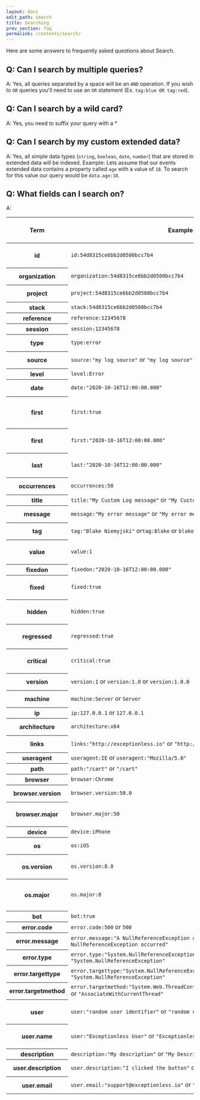 ```yaml
---
layout: docs
edit_path: search
title: Searching
prev_section: faq
permalink: /contents/search/
---
```


Here are some answers to frequently asked questions about Search.

## Q: Can I search by multiple queries?
A: Yes, all queries separated by a space will be an `AND` operation. If you wish to `OR` queries you'll need to use an `OR` statement (Ex. `tag:blue OR tag:red`).

## Q: Can I search by a wild card?
A: Yes, you need to suffix your query with a *

## Q: Can I search by my custom extended data?
A: Yes, all simple data types (`string`, `boolean`, `date`, `number`) that are stored in extended data will be indexed. Example: Lets assume that our events extended data contains a property called `age` with a value of `18`. To search for this value our query would be `data.age:18`.

## Q: What fields can I search on?
A: 

<table class="table table-bordered">
  <thead>
    <tr>
      <th>Term</th>
      <th>Example</th>
      <th>field required (field:term)</th>
      <th>Available on type</th>
      <th>Description</th>
    </tr>
  </thead>
  <tbody>
    <tr>
      <th scope="row">id</th>
      <td><code>id:54d8315ce6bb2d0500bcc7b4</code></td>
      <td>true</td>
      <td>Events, Stacks</td>
      <td>The documents id</td>
    </tr>
    <tr>
      <th scope="row">organization</th>
      <td><code>organization:54d8315ce6bb2d0500bcc7b4</code></td>
      <td>true</td>
      <td>Events, Stacks</td>
      <td>Organization id</td>
    </tr>
    <tr>
      <th scope="row">project</th>
      <td><code>project:54d8315ce6bb2d0500bcc7b4</code></td>
      <td>true</td>
      <td>Events, Stacks</td>
      <td>Project id</td>
    </tr>
    <tr>
      <th scope="row">stack</th>
      <td><code>stack:54d8315ce6bb2d0500bcc7b4</code></td>
      <td>true</td>
      <td>Events</td>
      <td>Stack id</td>
    </tr>
    <tr>
      <th scope="row">reference</th>
      <td><code>reference:12345678</code></td>
      <td>true</td>
      <td>Events</td>
      <td>Reference id</td>
    </tr>
    <tr>
      <th scope="row">session</th>
      <td><code>session:12345678</code></td>
      <td>true</td>
      <td>Events</td>
      <td>Session id</td>
    </tr>
    <tr>
      <th scope="row">type</th>
      <td><code>type:error</code></td>
      <td>true</td>
      <td>Events, Stacks</td>
      <td>Event type</td>
    </tr>
    <tr>
      <th scope="row">source</th>
      <td><code>source:"my log source"</code> or <code>"my log source"</code></td>
      <td>false</td>
      <td>Events</td>
      <td>Event source</td>
    </tr>
    <tr>
      <th scope="row">level</th>
      <td><code>level:Error</code></td>
      <td>true</td>
      <td>Events</td>
      <td>Log level</td>
    </tr>
    <tr>
      <th scope="row">date</th>
      <td><code>date:"2020-10-16T12:00:00.000"</code></td>
      <td>true</td>
      <td>Events</td>
      <td>Occurrence date</td>
    </tr>
    <tr>
      <th scope="row">first</th>
      <td><code>first:true</code></td>
      <td>true</td>
      <td>Events</td>
      <td>True if it's the first occurrence of an event</td>
    </tr>
    <tr>
      <th scope="row">first</th>
      <td><code>first:"2020-10-16T12:00:00.000"</code></td>
      <td>true</td>
      <td>Stacks</td>
      <td>First occurrence date</td>
    </tr>
    <tr>
      <th scope="row">last</th>
      <td><code>last:"2020-10-16T12:00:00.000"</code></td>
      <td>true</td>
      <td>Stacks</td>
      <td>Last occurrence date</td>
    </tr>
    <tr>
      <th scope="row">occurrences</th>
      <td><code>occurrences:50</code></td>
      <td>true</td>
      <td>Stacks</td>
      <td>Total occurrences</td>
    </tr>
    <tr>
      <th scope="row">title</th>
      <td><code>title:"My Custom Log message"</code> or <code>"My Custom Log message"</code></td>
      <td>false</td>
      <td>Stacks</td>
      <td>Stack title</td>
    </tr>
    <tr>
      <th scope="row">message</th>
      <td><code>message:"My error message"</code> or <code>"My error message"</code></td>
      <td>false</td>
      <td>Events</td>
      <td>Event message</td>
    </tr>
    <tr>
      <th scope="row">tag</th>
      <td><code>tag:"Blake Niemyjski"</code> or<code>tag:Blake</code> or <code>blake</code></td>
      <td>false</td>
      <td>Events, Stacks</td>
      <td>Tags</td>
    </tr>
    <tr>
      <th scope="row">value</th>
      <td><code>value:1</code></td>
      <td>true</td>
      <td>Events</td>
      <td>Value of the event (used in charts)</td>
    </tr>
     <tr>
      <th scope="row">fixedon</th>
      <td><code>fixedon:"2020-10-16T12:00:00.000"</code></td>
      <td>true</td>
      <td>Stacks</td>
      <td>Date fixed</td>
    </tr>
    <tr>
      <th scope="row">fixed</th>
      <td><code>fixed:true</code></td>
      <td>true</td>
      <td>Events, Stacks</td>
      <td>True if marked as fixed</td>
    </tr>
    <tr>
      <th scope="row">hidden</th>
      <td><code>hidden:true</code></td>
      <td>true</td>
      <td>Events, Stacks</td>
      <td>True if marked as hidden</td>
    </tr>
    <tr>
      <th scope="row">regressed</th>
      <td><code>regressed:true</code></td>
      <td>true</td>
      <td>Stacks</td>
      <td>True if marked as regressed</td>
    </tr>
    <tr>
      <th scope="row">critical</th>
      <td><code>critical:true</code></td>
      <td>true</td>
      <td>Stacks</td>
      <td>True if marked as critical</td>
    </tr>
    <tr>
      <th scope="row">version</th>
      <td><code>version:1</code> or <code>version:1.0</code> or <code>version:1.0.0</code></td>
      <td>true</td>
      <td>Events</td>
      <td>Application version</td>
    </tr>
    <tr>
      <th scope="row">machine</th>
      <td><code>machine:Server</code> or <code>Server</code></td>
      <td>false</td>
      <td>Events</td>
      <td>Machine name</td>
    </tr>
    <tr>
      <th scope="row">ip</th>
      <td><code>ip:127.0.0.1</code> or <code>127.0.0.1</code></td>
      <td>false</td>
      <td>Events</td>
      <td>IP address</td>
    </tr>
    <tr>
      <th scope="row">architecture</th>
      <td><code>architecture:x64</code></td>
      <td>true</td>
      <td>Events</td>
      <td>Machine architecture</td>
    </tr>
    <tr>
      <th scope="row">links</th>
      <td><code>links:"http://exceptionless.io"</code> or <code>"http://exceptionless.io"</code></td>
      <td>false</td>
      <td>Stacks</td>
      <td>Reference links</td>
    </tr>
    <tr>
      <th scope="row">useragent</th>
      <td><code>useragent:IE</code> or <code>useragent:"Mozilla/5.0"</code></td>
      <td>true</td>
      <td>Events</td>
      <td>User Agent</td>
    </tr>
    <tr>
      <th scope="row">path</th>
      <td><code>path:"/cart"</code> or <code>"/cart"</code></td>
      <td>false</td>
      <td>Events</td>
      <td>Url path</td>
    </tr>
    <tr>
      <th scope="row">browser</th>
      <td><code>browser:Chrome</code></td>
      <td>true</td>
      <td>Events</td>
      <td>Browser</td>
    </tr>
    <tr>
      <th scope="row">browser.version</th>
      <td><code>browser.version:50.0</code></td>
      <td>true</td>
      <td>Events</td>
      <td>Browser version</td>
    </tr>
    <tr>
      <th scope="row">browser.major</th>
      <td><code>browser.major:50</code></td>
      <td>true</td>
      <td>Events</td>
      <td>Browser major version</td>
    </tr>
    <tr>
      <th scope="row">device</th>
      <td><code>device:iPhone</code></td>
      <td>true</td>
      <td>Events</td>
      <td>Device</td>
    </tr>
    <tr>
      <th scope="row">os</th>
      <td><code>os:iOS</code></td>
      <td>true</td>
      <td>Events</td>
      <td>Operating System</td>
    </tr>
    <tr>
      <th scope="row">os.version</th>
      <td><code>os.version:8.0</code></td>
      <td>true</td>
      <td>Events</td>
      <td>Operating System version</td>
    </tr>
    <tr>
      <th scope="row">os.major</th>
      <td><code>os.major:8</code></td>
      <td>true</td>
      <td>Events</td>
      <td>Operating System major version</td>
    </tr>
    <tr>
      <th scope="row">bot</th>
      <td><code>bot:true</code></td>
      <td>true</td>
      <td>Events</td>
      <td>Bot</td>
    </tr>
    <tr>
      <th scope="row">error.code</th>
      <td><code>error.code:500</code> or <code>500</code></td>
      <td>false</td>
      <td>Events</td>
      <td>Error code</td>
    </tr>
    <tr>
      <th scope="row">error.message</th>
      <td><code>error.message:"A NullReferenceException occurred"</code> or <code>"A NullReferenceException occurred"</code></td>
      <td>false</td>
      <td>Events</td>
      <td>Error message</td>
    </tr>
    <tr>
      <th scope="row">error.type</th>
      <td><code>error.type:"System.NullReferenceException"</code> or <code>"System.NullReferenceException"</code></td>
      <td>false</td>
      <td>Events</td>
      <td>Error type</td>
    </tr>
    <tr>
      <th scope="row">error.targettype</th>
      <td><code>error.targettype:"System.NullReferenceException"</code> or <code>"System.NullReferenceException"</code></td>
      <td>false</td>
      <td>Events</td>
      <td>Error target type</td>
    </tr>
    <tr>
      <th scope="row">error.targetmethod</th>
      <td><code>error.targetmethod:"System.Web.ThreadContext.AssociateWithCurrentThread"</code> or <code>"AssociateWithCurrentThread"</code></td>
      <td>false</td>
      <td>Events</td>
      <td>Error target method</td>
    </tr>
    <tr>
      <th scope="row">user</th>
      <td><code>user:"random user identifier"</code> or <code>"random user identifier"</code></td>
      <td>false</td>
      <td>Events</td>
      <td>Uniquely identifies the user.</td>
    </tr>
   <tr>
    <tr>
      <th scope="row">user.name</th>
      <td><code>user:"Exceptionless User"</code> or <code>"Exceptionless User"</code></td>
      <td>false</td>
      <td>Events</td>
      <td>Friendly name of the user.</td>
    </tr>
   <tr>
      <th scope="row">description</th>
      <td><code>description:"My description"</code> or <code>"My Description"</code></td>
      <td>false</td>
      <td>Stacks</td>
      <td>Description</td>
    </tr>
    <tr>
      <th scope="row">user.description</th>
      <td><code>user.description:"I clicked the button"</code> or <code>"I clicked the button"</code></td>
      <td>false</td>
      <td>Events</td>
      <td>User Description</td>
    </tr>
    <tr>
      <th scope="row">user.email</th>
      <td><code>user.email:"support@exceptionless.io"</code> or <code>"support@exceptionless.io"</code></td>
      <td>false</td>
      <td>Events</td>
      <td>User Email Address</td>
    </tr>
  </tbody>
</table>
